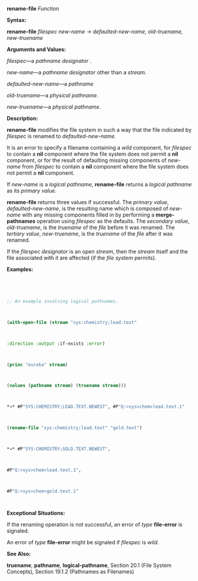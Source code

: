 **rename-file** *Function* 



**Syntax:** 



**rename-file** *filespec new-name → defaulted-new-name, old-truename, new-truename* 



**Arguments and Values:** 



*filespec*—a *pathname designator* . 



*new-name*—a *pathname designator* other than a *stream*. 



*defaulted-new-name*—a *pathname* 



*old-truename*—a *physical pathname*. 



*new-truename*—a *physical pathname*. 



**Description:** 



**rename-file** modifies the file system in such a way that the file indicated by *filespec* is renamed to *defaulted-new-name*. 



It is an error to specify a filename containing a *wild* component, for *filespec* to contain a **nil** component where the file system does not permit a **nil** component, or for the result of defaulting missing components of *new-name* from *filespec* to contain a **nil** component where the file system does not permit a **nil** component. 



If *new-name* is a *logical pathname*, **rename-file** returns a *logical pathname* as its *primary value*. 



 



 



**rename-file** returns three values if successful. The *primary value*, *defaulted-new-name*, is the resulting name which is composed of *new-name* with any missing components filled in by performing a **merge-pathnames** operation using *filespec* as the defaults. The *secondary value*, *old-truename*, is the *truename* of the *file* before it was renamed. The *tertiary value*, *new-truename*, is the *truename* of the *file* after it was renamed. 



If the *filespec designator* is an open *stream*, then the *stream* itself and the file associated with it are affected (if the *file system* permits). 



**Examples:**
```lisp
 



;; An example involving logical pathnames. 



(with-open-file (stream "sys:chemistry;lead.text" 



:direction :output :if-exists :error) 



(princ "eureka" stream) 



(values (pathname stream) (truename stream))) 



*→* #P"SYS:CHEMISTRY;LEAD.TEXT.NEWEST", #P"Q:>sys>chem>lead.text.1" 



(rename-file "sys:chemistry;lead.text" "gold.text") 



*→* #P"SYS:CHEMISTRY;GOLD.TEXT.NEWEST", 



#P"Q:>sys>chem>lead.text.1", 



#P"Q:>sys>chem>gold.text.1" 




```
**Exceptional Situations:** 



If the renaming operation is not successful, an error of *type* **file-error** is signaled. 



An error of *type* **file-error** might be signaled if *filespec* is *wild*. 



**See Also:** 



**truename**, **pathname**, **logical-pathname**, Section 20.1 (File System Concepts), Section 19.1.2 (Pathnames as Filenames) 



